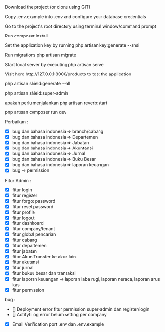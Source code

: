 <p>Download the project (or clone using GIT)</p>
<p>Copy .env.example into .env and configure your database credentials</p>
<p>Go to the project's root directory using terminal window/command prompt</p>
<p>Run composer install</p>
<p>Set the application key by running php artisan key:generate --ansi</p>
<p>Run migrations php artisan migrate</p>
<p>Start local server by executing php artisan serve</p>
<p>Visit here http://127.0.0.1:8000/products to test the application</p>
<p> php artisan shield:generate --all </p>
<p>  php artisan shield:super-admin </p>
<p>  apakah perlu menjalankan php artisan reverb:start </p>
<p>  php artisan composer run dev </p>

Perbaikan :

-   [x] bug dan bahasa indonesia => branch/cabang
-   [x] bug dan bahasa indonesia => Departemen
-   [x] bug dan bahasa indonesia => Jabatan
-   [x] bug dan bahasa indonesia => Akuntansi
-   [x] bug dan bahasa indonesia => Jurnal
-   [x] bug dan bahasa indonesia => Buku Besar
-   [x] bug dan bahasa indonesia => laporan keuangan
-   [x] bug => permission

Fitur Admin :

-   [x] fitur login
-   [x] fitur register
-   [x] fitur forgot password
-   [x] fitur reset password
-   [x] fitur profile
-   [x] fitur logout
-   [x] fitur dashboard
-   [x] fitur company/tenant
-   [x] fitur global pencarian
-   [x] fitur cabang
-   [x] fitur departemen
-   [x] fitur jabatan
-   [x] fitur Akun Transfer ke akun lain
-   [x] fitur akutansi
-   [x] fitur jurnal
-   [x] fitur bukuu besar dan transaksi
-   [x] fitur laporan keuangan -> laporan laba rugi, laporan neraca, laporan arus kas
-   [x] fitur permission

bug :

-   [] Deployment error fitur permission super-admin dan register/login
-   [] Actifyti log error belum setting per company
-   [x] Email Verification port .env dan .env.example
